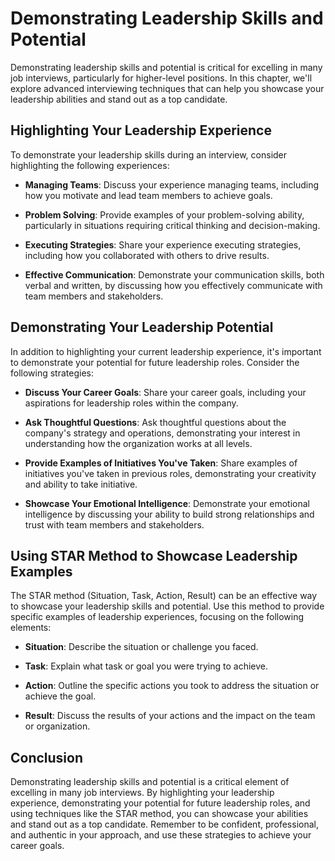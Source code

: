 Demonstrating Leadership Skills and Potential
===========================================================================================

Demonstrating leadership skills and potential is critical for excelling in many job interviews, particularly for higher-level positions. In this chapter, we'll explore advanced interviewing techniques that can help you showcase your leadership abilities and stand out as a top candidate.

Highlighting Your Leadership Experience
---------------------------------------

To demonstrate your leadership skills during an interview, consider highlighting the following experiences:

* **Managing Teams**: Discuss your experience managing teams, including how you motivate and lead team members to achieve goals.

* **Problem Solving**: Provide examples of your problem-solving ability, particularly in situations requiring critical thinking and decision-making.

* **Executing Strategies**: Share your experience executing strategies, including how you collaborated with others to drive results.

* **Effective Communication**: Demonstrate your communication skills, both verbal and written, by discussing how you effectively communicate with team members and stakeholders.

Demonstrating Your Leadership Potential
---------------------------------------

In addition to highlighting your current leadership experience, it's important to demonstrate your potential for future leadership roles. Consider the following strategies:

* **Discuss Your Career Goals**: Share your career goals, including your aspirations for leadership roles within the company.

* **Ask Thoughtful Questions**: Ask thoughtful questions about the company's strategy and operations, demonstrating your interest in understanding how the organization works at all levels.

* **Provide Examples of Initiatives You've Taken**: Share examples of initiatives you've taken in previous roles, demonstrating your creativity and ability to take initiative.

* **Showcase Your Emotional Intelligence**: Demonstrate your emotional intelligence by discussing your ability to build strong relationships and trust with team members and stakeholders.

Using STAR Method to Showcase Leadership Examples
-------------------------------------------------

The STAR method (Situation, Task, Action, Result) can be an effective way to showcase your leadership skills and potential. Use this method to provide specific examples of leadership experiences, focusing on the following elements:

* **Situation**: Describe the situation or challenge you faced.

* **Task**: Explain what task or goal you were trying to achieve.

* **Action**: Outline the specific actions you took to address the situation or achieve the goal.

* **Result**: Discuss the results of your actions and the impact on the team or organization.

Conclusion
----------

Demonstrating leadership skills and potential is a critical element of excelling in many job interviews. By highlighting your leadership experience, demonstrating your potential for future leadership roles, and using techniques like the STAR method, you can showcase your abilities and stand out as a top candidate. Remember to be confident, professional, and authentic in your approach, and use these strategies to achieve your career goals.
